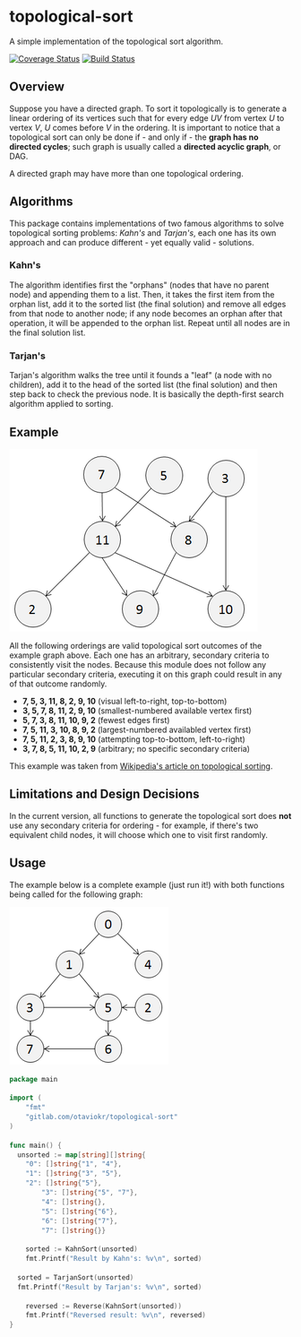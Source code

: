 # topological-sort
A simple implementation of the topological sort algorithm.

[![Coverage Status][coverage-status]](coverage-link)
[![Build Status][build-status]](build-link)

## Overview

Suppose you have a directed graph. To sort it topologically is to generate a linear ordering of its vertices such that
for every edge *UV* from vertex *U* to vertex *V*, *U* comes before *V* in the ordering. It is important to notice that
a topological sort can only be done if - and only if - the **graph has no directed cycles**; such graph is usually
called a **directed acyclic graph**, or DAG.

A directed graph may have more than one topological ordering.

## Algorithms

This package contains implementations of two famous algorithms to solve topological sorting problems: *Kahn's* and
*Tarjan's*, each one has its own approach and can produce different - yet equally valid - solutions.

### Kahn's

The algorithm identifies first the "orphans" (nodes that have no parent node) and appending them to a list. Then,
it takes the first item from the orphan list, add it to the sorted list (the final solution) and remove all edges
from that node to another node; if any node becomes an orphan after that operation, it will be appended to the
orphan list. Repeat until all nodes are in the final solution list.

### Tarjan's

Tarjan's algorithm walks the tree until it founds a "leaf" (a node with no children), add it to the head of the sorted
list (the final solution) and then step back to check the previous node. It is basically the depth-first search
algorithm applied to sorting.

## Example

![Example of a directed acyclic graph](images/dag.png)

All the following orderings are valid topological sort outcomes of the example graph above. Each one has an arbitrary,
secondary criteria to consistently visit the nodes. Because this module does not follow any particular secondary
criteria, executing it on this graph could result in any of that outcome randomly.

- **7, 5, 3, 11, 8, 2, 9, 10** (visual left-to-right, top-to-bottom)
- **3, 5, 7, 8, 11, 2, 9, 10** (smallest-numbered available vertex first)
- **5, 7, 3, 8, 11, 10, 9, 2** (fewest edges first)
- **7, 5, 11, 3, 10, 8, 9, 2** (largest-numbered availabled vertex first)
- **7, 5, 11, 2, 3, 8, 9, 10** (attempting top-to-bottom, left-to-right)
- **3, 7, 8, 5, 11, 10, 2, 9** (arbitrary; no specific secondary criteria)

This example was taken from
[Wikipedia's article on topological sorting](wikipedia-toposort).

## Limitations and Design Decisions

In the current version, all functions to generate the topological sort does **not** use any secondary criteria for
ordering - for example, if there's two equivalent child nodes, it will choose which one to visit first randomly.

## Usage

The example below is a complete example (just run it!) with both functions being called for the following graph:

![The graph used in the example code below](images/complex_tree_test.png)

```go
package main

import (
    "fmt"
    "gitlab.com/otaviokr/topological-sort"
)

func main() {
  unsorted := map[string][]string{
    "0": []string{"1", "4"},
    "1": []string{"3", "5"},
    "2": []string{"5"},
		"3": []string{"5", "7"},
		"4": []string{},
		"5": []string{"6"},
		"6": []string{"7"},
		"7": []string{}}

	sorted := KahnSort(unsorted)
	fmt.Printf("Result by Kahn's: %v\n", sorted)

  sorted = TarjanSort(unsorted)
  fmt.Printf("Result by Tarjan's: %v\n", sorted)

	reversed := Reverse(KahnSort(unsorted))
    fmt.Printf("Reversed result: %v\n", reversed)
}
```

[coverage-status]: https://coveralls.io/repos/otaviokr/topological-sort/badge.svg?branch=master&service=github
[build-status]: https://travis-ci.org/otaviokr/topological-sort.svg

[coverage-link]: https://coveralls.io/github/otaviokr/topological-sort?branch=master
[build-link]: https://travis-ci.org/otaviokr/topological-sort

[wikipedia-toposort]: https://en.wikipedia.org/wiki/Topological_sorting